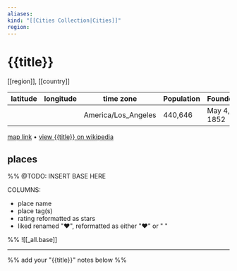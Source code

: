 ```yaml
---
aliases:
kind: "[[Cities Collection|Cities]]"
region: 
---
```

# {{title}}
[[region]], [[country]]

| latitude | longitude | time zone | Population | Founded |
| --- | --- | --- | --- | --- |
|  |  | America/Los_Angeles | 440,646 | May 4, 1852 |

[map link]() • [view {{title}} on wikipedia]()

## places 
%%
@TODO: INSERT BASE HERE

COLUMNS:
- place name
- place tag(s)
- rating reformatted as stars
- liked renamed "❤️", reformatted as either "❤️"  or " "

%%
![[_all.base]]

---
%% add your "{{title}}" notes below %%
